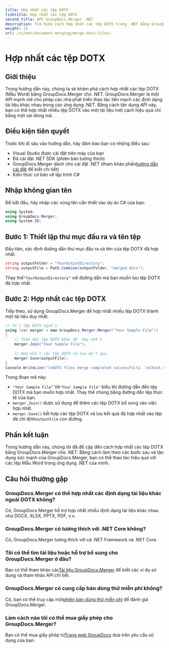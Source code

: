 ```yaml
---
title: Hợp nhất các tệp DOTX
linktitle: Hợp nhất các tệp DOTX
second_title: API GroupDocs.Merger .NET
description: Tìm hiểu cách hợp nhất các tệp DOTX trong .NET bằng GroupDocs.Merger một cách dễ dàng. Nâng cao khả năng thao tác tài liệu của bạn.
weight: 15
url: /vi/net/document-merging/merge-dotx-files/
---
```


# Hợp nhất các tệp DOTX

## Giới thiệu
Trong hướng dẫn này, chúng ta sẽ khám phá cách hợp nhất các tệp DOTX (Mẫu Word) bằng GroupDocs.Merger cho .NET. GroupDocs.Merger là một API mạnh mẽ cho phép các nhà phát triển thao tác liền mạch các định dạng tài liệu khác nhau trong các ứng dụng .NET. Bằng cách tận dụng API này, bạn có thể hợp nhất nhiều tệp DOTX vào một tài liệu một cách hiệu quả chỉ bằng một vài dòng mã.
## Điều kiện tiên quyết
Trước khi đi sâu vào hướng dẫn, hãy đảm bảo bạn có những điều sau:
- Visual Studio được cài đặt trên máy của bạn
- Đã cài đặt .NET SDK (phiên bản tương thích)
-  GroupDocs.Merger dành cho cài đặt .NET (tham khảo phần[hướng dẫn cài đặt](https://tutorials.groupdocs.com/merger/net/) để biết chi tiết)
- Kiến thức cơ bản về lập trình C#

## Nhập không gian tên
Để bắt đầu, hãy nhập các vùng tên cần thiết vào dự án C# của bạn:
```csharp
using System; 
using GroupDocs.Merger;
using System.IO;
```
## Bước 1: Thiết lập thư mục đầu ra và tên tệp
Đầu tiên, xác định đường dẫn thư mục đầu ra và tên của tệp DOTX đã hợp nhất.
```csharp
string outputFolder = "YourOutputDirectory";
string outputFile = Path.Combine(outputFolder, "merged.dotx");
```
 Thay thế`"YourOutputDirectory"` với đường dẫn mà bạn muốn lưu tệp DOTX đã hợp nhất.
## Bước 2: Hợp nhất các tệp DOTX
Tiếp theo, sử dụng GroupDocs.Merger để hợp nhất nhiều tệp DOTX thành một tài liệu duy nhất.
```csharp
// Tải tệp DOTX nguồn
using (var merger = new GroupDocs.Merger.Merger("Your Sample File"))
{
    // Thêm một tệp DOTX khác để hợp nhất
    merger.Join("Your Sample File");
    
    // Hợp nhất các tệp DOTX và lưu kết quả
    merger.Save(outputFile);
}
Console.WriteLine("\nDOTX files merge completed successfully. \nCheck output in {0}", outputFolder);
```
Trong đoạn mã này:
- `"Your Sample File"` Và`"Your Sample File"` biểu thị đường dẫn đến tệp DOTX mà bạn muốn hợp nhất. Thay thế chúng bằng đường dẫn tệp thực tế của bạn.
- `merger.Join()` được sử dụng để thêm các tệp DOTX bổ sung vào việc hợp nhất.
- `merger.Save()` kết hợp các tệp DOTX và lưu kết quả đã hợp nhất vào tệp đã chỉ định`outputFile` con đường.

## Phần kết luận
Trong hướng dẫn này, chúng tôi đã đề cập đến cách hợp nhất các tệp DOTX bằng GroupDocs.Merger cho .NET. Bằng cách làm theo các bước sau và tận dụng sức mạnh của GroupDocs.Merger, bạn có thể thao tác hiệu quả với các tệp Mẫu Word trong ứng dụng .NET của mình.

## Câu hỏi thường gặp
### GroupDocs.Merger có thể hợp nhất các định dạng tài liệu khác ngoài DOTX không?
Có, GroupDocs.Merger hỗ trợ hợp nhất nhiều định dạng tài liệu khác nhau như DOCX, XLSX, PPTX, PDF, v.v.
### GroupDocs.Merger có tương thích với .NET Core không?
Có, GroupDocs.Merger tương thích với cả .NET Framework và .NET Core.
### Tôi có thể tìm tài liệu hoặc hỗ trợ bổ sung cho GroupDocs.Merger ở đâu?
 Bạn có thể tham khảo các[Tài liệu GroupDocs.Merger](https://tutorials.groupdocs.com/merger/net/) để biết các ví dụ sử dụng và tham khảo API chi tiết.
### GroupDocs.Merger có cung cấp bản dùng thử miễn phí không?
 Có, bạn có thể truy cập một[phiên bản dùng thử miễn phí](https://releases.groupdocs.com/) để đánh giá GroupDocs.Merger.
### Làm cách nào tôi có thể mua giấy phép cho GroupDocs.Merger?
 Bạn có thể mua giấy phép từ[Trang web GroupDocs](https://purchase.groupdocs.com/buy) dựa trên yêu cầu sử dụng của bạn.